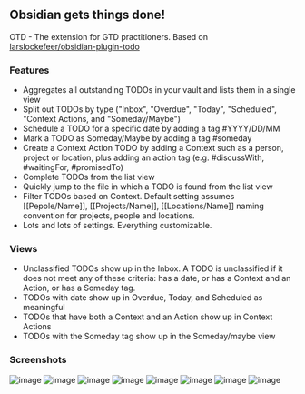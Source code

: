 ## Obsidian gets things done!

OTD - The extension for GTD practitioners.
Based on [larslockefeer/obsidian-plugin-todo](https://github.com/larslockefeer/obsidian-plugin-todo)

### Features
- Aggregates all outstanding TODOs in your vault and lists them in a single view
- Split out TODOs by type ("Inbox", "Overdue", "Today", "Scheduled", "Context Actions, and "Someday/Maybe")
- Schedule a TODO for a specific date by adding a tag #YYYY/DD/MM
- Mark a TODO as Someday/Maybe by adding a tag #someday
- Create a Context Action TODO by adding a Context such as a person, project or location, plus adding an action tag (e.g. #discussWith, #waitingFor, #promisedTo)
- Complete TODOs from the list view
- Quickly jump to the file in which a TODO is found from the list view
- Filter TODOs based on Context. Default setting assumes [[Pepole/Name]], [[Projects/Name]], [[Locations/Name]] naming convention for projects, people and locations.
- Lots and lots of settings. Everything customizable.

### Views
- Unclassified TODOs show up in the Inbox. A TODO is unclassified if it does not meet any of these criteria: has a date, or has a Context and an Action, or has a Someday tag.
- TODOs with date show up in Overdue, Today, and Scheduled as meaningful
- TODOs that have both a Context and an Action show up in Context Actions
- TODOs with the Someday tag show up in the Someday/maybe view


### Screenshots
![image](https://user-images.githubusercontent.com/14358394/114278468-4617ba80-9a30-11eb-86cd-4a3ade2317ed.png)
![image](https://user-images.githubusercontent.com/14358394/114278474-4fa12280-9a30-11eb-9c43-65233c3101fb.png)
![image](https://user-images.githubusercontent.com/14358394/114278488-60519880-9a30-11eb-843b-a1e6251cb02f.png)
![image](https://user-images.githubusercontent.com/14358394/114278495-68113d00-9a30-11eb-86f8-4de939103f0f.png)
![image](https://user-images.githubusercontent.com/14358394/114278505-72cbd200-9a30-11eb-8fa2-2b2d52dfcc4a.png)
![image](https://user-images.githubusercontent.com/14358394/114278511-81b28480-9a30-11eb-9689-98967e44a311.png)
![image](https://user-images.githubusercontent.com/14358394/114278523-8ecf7380-9a30-11eb-88aa-7b01965196b0.png)
![image](https://user-images.githubusercontent.com/14358394/114278539-9a229f00-9a30-11eb-916a-58e1e0f06cd4.png)



